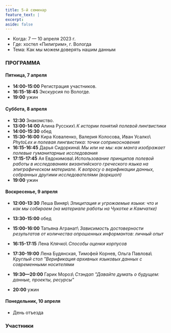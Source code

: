 ```yaml
---
title: 5-й семинар
feature_text: |
excerpt: 
aside: false
---
```


- Когда: 7 — 10 апреля 2023 г.
- Где: хостел «Пилигрим», г. Вологда
- Тема: Как мы можем доверять нашим данным 

### ПРОГРАММА

#### Пятница, 7 апреля
- **14:00-15:00** Регистрация участников.
- **16:15-18:45** Экскурсия по Вологде.
- **19:00** ужин

#### Суббота, 8 апреля

- **12:30** Знакомство.
- **13:00-14:00** Алина Русских\\
*К истории понятий полевой лингвистики*
- **14:00-15:30** обед
- **15:30-16:00** Кира Коваленко, Валерия Колосова, Иван Усалко\\
*PhytoLex и полевая лингвистика: точки соприкосновения*
- **16:15-16:45** Дарья Сидоркина\\
*Мы или не мы: как манга изображает полевые гуманитарные исследования*
- **17:15-17:45** Ая Евдокимова\\
*Использование принципов полевой работы в исследованиях византийского греческого языка на эпиграфическом материале. К вопросу о верификации данных, собранных другими исследователями (воркшоп)*
- **19:00** ужин

#### Воскресенье, 9 апреля

- **12:00-13:30** Леша Виняр\\
*Элицитация и угрожаемые языки: что и как мы собираем (на материале работы на Чукотке и Камчатке)*
- **13:30-15:00** обед
- **15:00-16:00** Татьяна Агранат\\
*Зависимость достоверности результатов от количества опрошенных информантов: личный опыт*

- **16:15-17:15** Лена Клячко\\
*Способы оценки корпусов*
- **17:30-19:00** Лена Будянская, Тимофей Корнев, Ольга Павлова\\
*Круглый стол "Верификация архивных языковых данных с современными носителями*
- **19:30—20:00** Гарик Мороз\\
*Стэндап "Давайте думать о будущем: данные, проекты, ресурсы"*
- **20:00** ужин

#### Понедельник, 10 апреля

- День отъезда

### Участники
